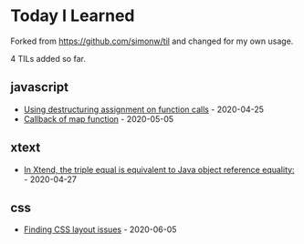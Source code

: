 # Today I Learned

Forked from https://github.com/simonw/til and changed for my own usage.

<!-- count starts -->4<!-- count ends --> TILs added so far.

<!-- index starts -->
## javascript

* [Using destructuring assignment on function calls](https://github.com/vinicius0197/til/blob/master/javascript/using-destructuring-assignment.md) - 2020-04-25
* [Callback of map function](https://github.com/vinicius0197/til/blob/master/javascript/callback-of-map-function.md) - 2020-05-05

## xtext

* [In Xtend, the triple equal is equivalent to Java object reference equality:](https://github.com/vinicius0197/til/blob/master/xtext/object-reference-xtend.md) - 2020-04-27

## css

* [Finding CSS layout issues](https://github.com/vinicius0197/til/blob/master/css/finding-css-layout-issues.md) - 2020-06-05
<!-- index ends -->
